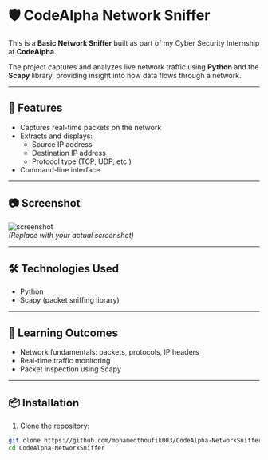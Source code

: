 # 🛡️ CodeAlpha Network Sniffer

This is a **Basic Network Sniffer** built as part of my Cyber Security Internship at **CodeAlpha**.

The project captures and analyzes live network traffic using **Python** and the **Scapy** library, providing insight into how data flows through a network.

---

## 🚀 Features

- Captures real-time packets on the network
- Extracts and displays:
  - Source IP address
  - Destination IP address
  - Protocol type (TCP, UDP, etc.)
- Command-line interface

---

## 📷 Screenshot

![screenshot](https://via.placeholder.com/700x300.png?text=Packet+Sniffer+CLI+Output)  
*(Replace with your actual screenshot)*

---

## 🛠️ Technologies Used

- Python
- Scapy (packet sniffing library)

---

## 🧠 Learning Outcomes

- Network fundamentals: packets, protocols, IP headers
- Real-time traffic monitoring
- Packet inspection using Scapy

---

## 📦 Installation

1. Clone the repository:

```bash
git clone https://github.com/mohamedthoufik003/CodeAlpha-NetworkSniffer.git
cd CodeAlpha-NetworkSniffer
